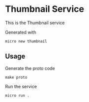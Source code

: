 # Thumbnail Service

This is the Thumbnail service

Generated with

```
micro new thumbnail
```

## Usage

Generate the proto code

```
make proto
```

Run the service

```
micro run .
```